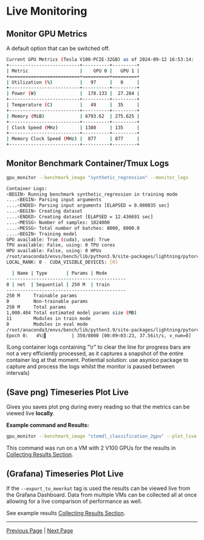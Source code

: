 # Live Monitoring

## Monitor GPU Metrics
A default option that can be switched off.

```sh
Current GPU Metrics (Tesla V100-PCIE-32GB) as of 2024-09-12 16:53:14:
+--------------------------+----------+---------+
| Metric                   |    GPU 0 |   GPU 1 |
+==========================+==========+=========+
| Utilization (%)          |   97     |   0     |
+--------------------------+----------+---------+
| Power (W)                |  178.133 |  27.284 |
+--------------------------+----------+---------+
| Temperature (C)          |   49     |  35     |
+--------------------------+----------+---------+
| Memory (MiB)             | 6793.62  | 275.625 |
+--------------------------+----------+---------+
| Clock Speed (MHz)        | 1380     | 135     |
+--------------------------+----------+---------+
| Memory Clock Speed (MHz) |  877     | 877     |
+--------------------------+----------+---------+
```

## Monitor Benchmark Container/Tmux Logs
  
```sh
gpu_monitor --benchmark_image "synthetic_regression" --monitor_logs

Container Logs:
<BEGIN> Running benchmark synthetic_regression in training mode
....<BEGIN> Parsing input arguments
....<ENDED> Parsing input arguments [ELAPSED = 0.000035 sec]
....<BEGIN> Creating dataset
....<ENDED> Creating dataset [ELAPSED = 12.436691 sec]
....<MESSG> Number of samples: 1024000
....<MESSG> Total number of batches: 8000, 8000.0
....<BEGIN> Training model
GPU available: True (cuda), used: True
TPU available: False, using: 0 TPU cores
HPU available: False, using: 0 HPUs
/root/anaconda3/envs/bench/lib/python3.9/site-packages/lightning/pytorch/trainer/connectors/logger_connector/logger_connector.py:75: Starting from v1.9.0, `tensorboardX` has been removed as a dependency of the `lightning.pytorch` package, due to potential conflicts with other packages in the ML ecosystem. For this reason, `logger=True` will use `CSVLogger` as the default logger, unless the `tensorboard` or `tensorboardX` packages are found. Please `pip install lightning[extra]` or one of them to enable TensorBoard support by default
LOCAL_RANK: 0 - CUDA_VISIBLE_DEVICES: [0]

  | Name | Type       | Params | Mode 
--------------------------------------------
0 | net  | Sequential | 250 M  | train
--------------------------------------------
250 M     Trainable params
0         Non-trainable params
250 M     Total params
1,000.404 Total estimated model params size (MB)
11        Modules in train mode
0         Modules in eval mode
/root/anaconda3/envs/bench/lib/python3.9/site-packages/lightning/pytorch/trainer/connectors/data_connector.py:424: The 'train_dataloader' does not have many workers which may be a bottleneck. Consider increasing the value of the `num_workers` argument` to `num_workers=11` in the `DataLoader` to improve performance.
Epoch 0:   4%|▍         | 350/8000 [00:09<03:23, 37.56it/s, v_num=0]
```

(Long container logs containing "\r" to clear the line for progress bars are not a very efficiently processed, as it captures a snapshot of the entire container log at that moment.
Potiential solution: use asynico package to capture and process the logs whilst the monitor is paused between intervals)

## (Save png) Timeseries Plot Live

Gives you saves plot png during every reading so that the metrics can be viewed live **locally**.

**Example command and Results:**
```sh
gpu_monitor --benchmark_image "stemdl_classification_2gpu" --plot_live
```
This command was run on a VM with 2 V100 GPUs for the results in [Collecting Results Section](collecting_results.md#gpu-metrics-timeseries-plot-png).


## (Grafana) Timeseries Plot Live

If the `--export_to_meerkat` tag is used the results can be viewed live from the Grafana Dashboard. Data from multiple VMs can be collected all at once allowing for a live comparison of performance as well.

See example results [Collecting Results Section](collecting_results.md#gpu-metric-grafana-plots).

---

[Previous Page](collecting_results.md) | [Next Page](considerations_on_accuracy.md)
